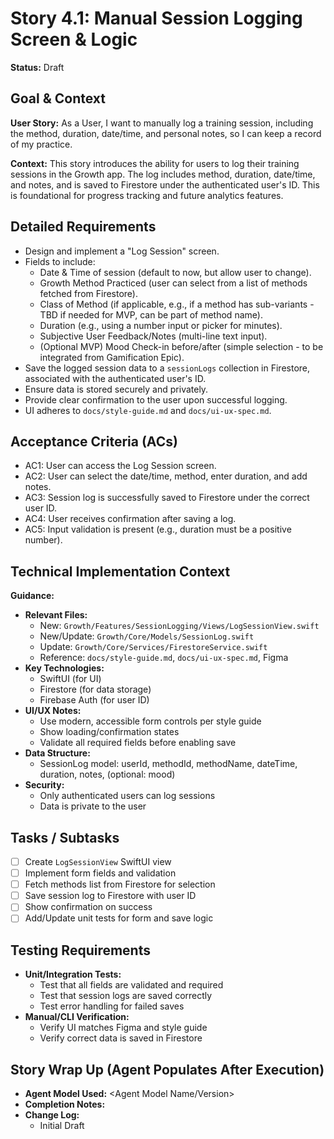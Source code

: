 # Story 4.1: Manual Session Logging Screen & Logic

**Status:** Draft

## Goal & Context

**User Story:** As a User, I want to manually log a training session, including the method, duration, date/time, and personal notes, so I can keep a record of my practice.

**Context:**
This story introduces the ability for users to log their training sessions in the Growth app. The log includes method, duration, date/time, and notes, and is saved to Firestore under the authenticated user's ID. This is foundational for progress tracking and future analytics features.

## Detailed Requirements

- Design and implement a "Log Session" screen.
- Fields to include:
  - Date & Time of session (default to now, but allow user to change).
  - Growth Method Practiced (user can select from a list of methods fetched from Firestore).
  - Class of Method (if applicable, e.g., if a method has sub-variants - TBD if needed for MVP, can be part of method name).
  - Duration (e.g., using a number input or picker for minutes).
  - Subjective User Feedback/Notes (multi-line text input).
  - (Optional MVP) Mood Check-in before/after (simple selection - to be integrated from Gamification Epic).
- Save the logged session data to a `sessionLogs` collection in Firestore, associated with the authenticated user's ID.
- Ensure data is stored securely and privately.
- Provide clear confirmation to the user upon successful logging.
- UI adheres to `docs/style-guide.md` and `docs/ui-ux-spec.md`.

## Acceptance Criteria (ACs)

- AC1: User can access the Log Session screen.
- AC2: User can select the date/time, method, enter duration, and add notes.
- AC3: Session log is successfully saved to Firestore under the correct user ID.
- AC4: User receives confirmation after saving a log.
- AC5: Input validation is present (e.g., duration must be a positive number).

## Technical Implementation Context

**Guidance:**
- **Relevant Files:**
  - New: `Growth/Features/SessionLogging/Views/LogSessionView.swift`
  - New/Update: `Growth/Core/Models/SessionLog.swift`
  - Update: `Growth/Core/Services/FirestoreService.swift`
  - Reference: `docs/style-guide.md`, `docs/ui-ux-spec.md`, Figma
- **Key Technologies:**
  - SwiftUI (for UI)
  - Firestore (for data storage)
  - Firebase Auth (for user ID)
- **UI/UX Notes:**
  - Use modern, accessible form controls per style guide
  - Show loading/confirmation states
  - Validate all required fields before enabling save
- **Data Structure:**
  - SessionLog model: userId, methodId, methodName, dateTime, duration, notes, (optional: mood)
- **Security:**
  - Only authenticated users can log sessions
  - Data is private to the user

## Tasks / Subtasks

- [ ] Create `LogSessionView` SwiftUI view
- [ ] Implement form fields and validation
- [ ] Fetch methods list from Firestore for selection
- [ ] Save session log to Firestore with user ID
- [ ] Show confirmation on success
- [ ] Add/Update unit tests for form and save logic

## Testing Requirements

- **Unit/Integration Tests:**
  - Test that all fields are validated and required
  - Test that session logs are saved correctly
  - Test error handling for failed saves
- **Manual/CLI Verification:**
  - Verify UI matches Figma and style guide
  - Verify correct data is saved in Firestore

## Story Wrap Up (Agent Populates After Execution)

- **Agent Model Used:** <Agent Model Name/Version>
- **Completion Notes:**
- **Change Log:**
  - Initial Draft 